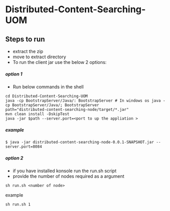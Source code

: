 # Distributed-Content-Searching-UOM


## Steps to run
* extract the zip 
* move to extract directory 
* To run the client jar use the below 2 options:

##### option 1
* Run below commands in the shell 
```shell script
cd Distributed-Content-Searching-UOM
java -cp BootstrapServer/Java/: BootstrapServer # In windows os java -cp BootstrapServer/Java/; BootstrapServer
path="distributed-content-searching-node/target/*.jar"
mvn clean install -DskipTest
java -jar $path --server.port=<port to up the appliation >
```
##### example
```shell script
$ java -jar distributed-content-searching-node-0.0.1-SNAPSHOT.jar --server.port=8084
```

##### option 2
* if you have installed konsole run the run.sh script
* provide the number of nodes required as a argument 
```shell script
sh run.sh <number of node>
``` 
example
```shell script
sh run.sh 1
```
